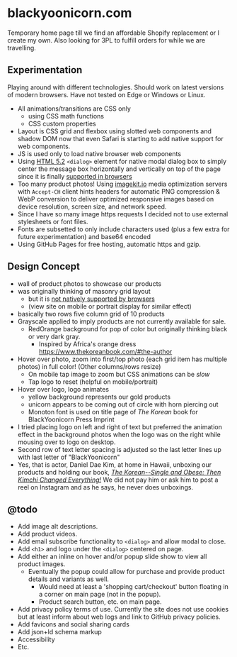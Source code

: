 # blackyoonicorn.com
Temporary home page till we find an affordable Shopify replacement or I create my own.
Also looking for 3PL to fulfill orders for while we are travelling.

## Experimentation
Playing around with different technologies. Should work on latest versions of modern browsers. Have not tested on Edge or Windows or Linux.
+ All animations/transitions are CSS only
	- using CSS math functions
	- CSS custom properties
+ Layout is CSS grid and flexbox using slotted web components and shadow DOM now that even Safari is starting to add native support for web components. 
+ JS is used only to load native browser web components
+ Using [HTML 5.2](https://html.spec.whatwg.org/) `<dialog>` element for native modal dialog box to simply center the message box horizontally and vertically on top of the page since it is finally [supported in browsers](https://caniuse.com/dialog)
+ Too many product photos! Using [imagekit.io](https://imagekit.io) media optimization servers with `Accept-CH` client hints headers for automatic PNG compression & WebP conversion to deliver optimized responsive images based on device resolution, screen size, and network speed.
+ Since I have so many image https requests I decided not to use external stylesheets or font files.
+ Fonts are subsetted to only include characters used (plus a few extra for future experimentation) and base64 encoded
+ Using GitHub Pages for free hosting, automatic https and gzip. 

## Design Concept
+ wall of product photos to showcase our products
+ was originally thinking of masonry grid layout
	- but it is [not natively supported by browsers](https://caniuse.com/mdn-css_properties_grid-template-rows_masonry)
	- (view site on mobile or portrait display for similar effect)
+ basically two rows five column grid of 10 products
+ Grayscale applied to imply products are not currently available for sale.
	- RedOrange background for pop of color but originally thinking black or very dark gray.
		* Inspired by Africa's orange dress https://www.thekoreanbook.com/#the-author
+ Hover over photo, zoom into first/top photo (each grid item has multiple photos) in full color! (Other columns/rows resize)
	- On mobile tap image to zoom but CSS animations can be *slow*
	- Tap logo to reset (helpful on mobile/portrait)
+ Hover over logo, logo animates
	- yellow background represents our gold products
	- unicorn appears to be coming out of circle with horn piercing out
	- Monoton font is used on title page of *The Korean* book for BlackYoonicorn Press Imprint
+ I tried placing logo on left and right of text but preferred the animation effect in the background photos when the logo was on the right while mousing over to logo on desktop.
+ Second row of text letter spacing is adjusted so the last letter lines up with last letter of "BlackYoonicorn"
+ Yes, that is actor, Daniel Dae Kim, at home in Hawaii, unboxing our products and holding our book, [*The Korean--Single and Obese: Then Kimchi Changed Everything!*](https://thekoreanbook.com) We did not pay him or ask him to post a reel on Instagram and as he says, he never does unboxings.

## @todo
+ Add image alt descriptions.
+ Add product videos.
+ Add email subscribe functionality to `<dialog>` and allow modal to close.
+ Add `<h1>` and logo under the `<dialog>` centered on page.
+ Add either an inline on hover and/or popup slide show to view all product images.
	- Eventually the popup could allow for purchase and provide product details and variants as well.
		* Would need at least a 'shopping cart/checkout' button floating in a corner on main page (not in the popup).
		* Product search button, etc. on main page.
+ Add privacy policy terms of use. Currently the site does not use cookies but at least inform about web logs and link to GitHub privacy policies.
+ Add favicons and social sharing cards
+ Add json+ld schema markup
+ Accessibility
+ Etc.
